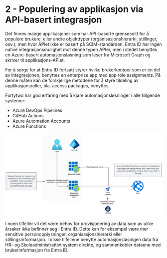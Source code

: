 # 2 - Populering av applikasjon via API-basert integrasjon

Det finnes mange applikasjoner som har API-baserte grensesnitt for å populere brukere, eller andre objekttyper (organisasjonshierarki, stillinger, osv.), men hvor APIet ikke er basert på SCIM-standarden. Entra ID har ingen native integrasjonsmulighet mot denne typen APIer, men i stedet benyttes en Azure-basert automasjonsløsning som leser fra Microsoft Graph og skriver til applikasjons-APIet.

For å sørge for at Entra ID fortsatt styrer hvilke brukerkontoer som er en del av integrasjonen, benyttes en enterprise app med app role assignments. På denne måten kan de forskjellige metodene for å styre tildeling av applikasjonsroller, bla. access packages, benyttes. 

Fortytwo har god erfaring med å kjøre automasjonsløsninger i alle følgende systemer:

- Azure DevOps Pipelines
- GitHub Actions
- Azure Automation Accounts
- Azure Functions

![](media/20231116110003.png)

I noen tilfeller vil det være behov for provisjonering av data som av ulike årsaker ikke befinner seg i Entra ID. Dette kan for eksempel være mer sensitive personopplysninger, organisasjonshierarki eller stillingsinformasjon. I disse tilfellene benytte automasjonsløsnigen data fra HR- og Skoleadministrattivt system direkte, og sammenkobler dataene med brukerinformasjon fra Entra ID.
